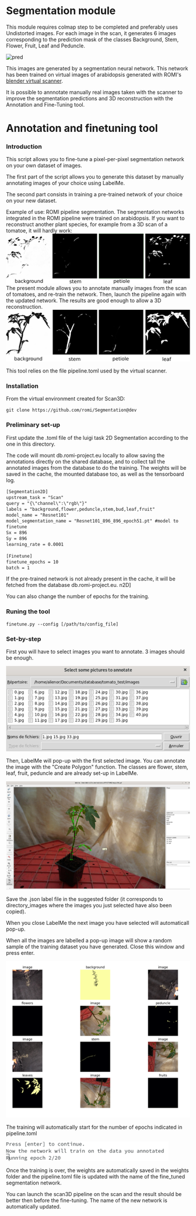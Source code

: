 # Segmentation module
This module requires colmap step to be completed and preferably uses Undistorted images. 
For each image in the scan, it generates 6 images corresponding to the prediction mask of the classes Background, Stem, Flower, Fruit, Leaf and Peduncle.

![pred](images/labels_ara14.png)

This images are generated by a segmentation neural network. This network has been trained on virtual images of arabidopsis generated with ROMI's [blender virtual scanner](https://github.com/romi/blender_virtual_scanner).

It is possible to annnotate manually real images taken with the scanner to improve the segmentation predictions and 3D reconstruction with the Annotation and Fine-Tuning tool.



# Annotation and finetuning tool

### Introduction

This script allows you to fine-tune a pixel-per-pixel segmentation network on your own dataset of images.

The first part of the script allows you to generate this dataset by manually annotating images of your choice using LabelMe.

The second part consists in training a pre-trained network of your choice on your new dataset.

Example of use: ROMI pipeline segmentation.
The segmentation networks integrated in the ROMI pipeline were trained on arabidopsis. If you want to reconstruct another plant species, for example from a 3D scan of a tomatoe, it will hardly work:
![before](images/tomatoe_no_finetune.png)
The present module allows you to annotate manually images from the scan of tomatoes, and re-train the network. Then, launch the pipeline again with the updated network. The results are good enough to allow a 3D reconstruction.
![after](images/tomatoe_finetune.png)

This tool relies on the file pipeline.toml used by the virtual scanner. 

### Installation

From the virtual environment created for Scan3D: 
```
git clone https://github.com/romi/Segmentation@dev
```


### Preliminary set-up

First update the .toml file of the luigi task 2D Segmentation according to the one in this directory.

The code will mount db.romi-project.eu locally to allow saving the annotations directly on the shared database, and to collect tall the annotated images from the database to do the training.
The weights will be saved in the cache, the mounted database too, as well as the tensorboard log.

```
[Segmentation2D]
upstream_task = "Scan"
query = "{\"channel\":\"rgb\"}"
labels = "background,flower,peduncle,stem,bud,leaf,fruit"
model_name = "Resnet101"
model_segmentation_name = "Resnet101_896_896_epoch51.pt" #model to finetune
Sx = 896
Sy = 896
learning_rate = 0.0001

[Finetune]
finetune_epochs = 10 
batch = 1
```

If the pre-trained network is not already present in the cache, it will be fetched from the database db.romi-project.eu.
n2D]

You can also change the number of epochs for the training.

### Runing the tool
```
finetune.py --config [/path/to/config_file]
```
### Set-by-step


First you will have to select images you want to annotate. 3 images should be enough.

![select](images/select_imgs.png)


Then, LabelMe will pop-up with the first selected image. You can annotate the image with the "Create Polygon" function. The classes are flower, stem, leaf, fruit, peduncle and are already set-up in LabelMe.

![labelme](images/label_imgs.png)

Save the .json label file in the suggested folder (it corresponds to directory_images where the images you just selected have also been copied).

When you close LabelMe the next image you have selected will automaticall pop-up.

When all the images are labelled a pop-up image will show a random sample of the training dataset you have generated. Close this window and press enter.

![visu](images/visu_dataset.png)

The training will automatically start for the number of epochs indicated in pipeline.toml

![tune](images/train_dataset.png)

Once the training is over, the weights are automatically saved in the weights folder and the pipeline.toml file is updated with the name of the fine_tuned segmentation network.

You can launch the scan3D pipeline on the scan and the result should be better then before the fine-tuning. The name of the new network is automatically updated.
 




